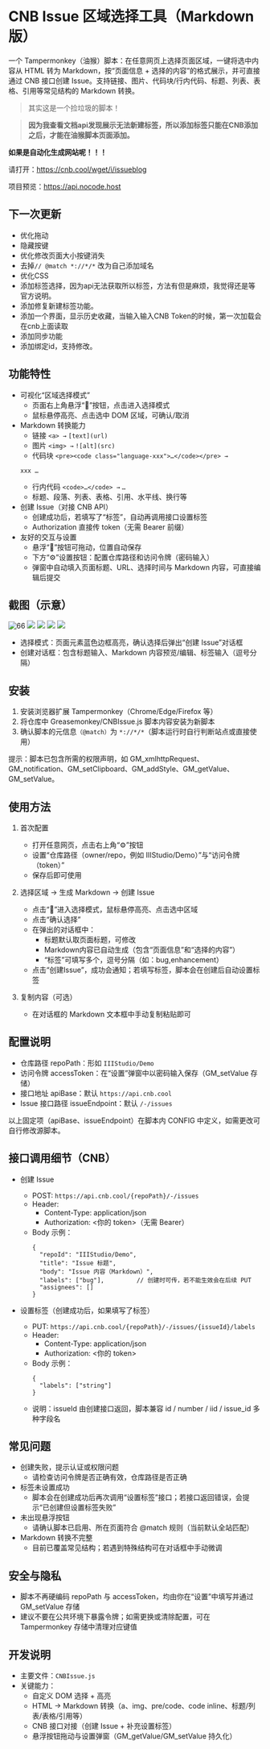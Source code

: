 # CNB Issue 区域选择工具（Markdown 版）

一个 Tampermonkey（油猴）脚本：在任意网页上选择页面区域，一键将选中内容从 HTML 转为 Markdown，按“页面信息 + 选择的内容”的格式展示，并可直接通过 CNB 接口创建 Issue。支持链接、图片、代码块/行内代码、标题、列表、表格、引用等常见结构的 Markdown 转换。

> 其实这是一个捡垃圾的脚本！

> **因为我查看文档api发现展示无法新建标签，所以添加标签只能在CNB添加之后，才能在油猴脚本页面添加。**

**如果是自动化生成网站呢！！！**

请打开：https://cnb.cool/wget/i/issueblog

项目预览：https://api.nocode.host

## 下一次更新

- 优化拖动
- 隐藏按键
- 优化修改页面大小按键消失
- 去掉`// @match *://*/*` 改为自己添加域名
- 优化CSS
- 添加标签选择，因为api无法获取所以标签，方法有但是麻烦，我觉得还是等官方说明。
- 添加修复新建标签功能。
- 添加一个界面，显示历史收藏，当输入输入CNB Token的时候，第一次加载会在cnb上面读取
- 添加同步功能
- 添加绑定id，支持修改。

## 功能特性

- 可视化“区域选择模式”
  - 页面右上角悬浮“📝”按钮，点击进入选择模式
  - 鼠标悬停高亮、点击选中 DOM 区域，可确认/取消
- Markdown 转换能力
  - 链接 `<a> →` `[text](url)`
  - 图片 `<img> →` `![alt](src)`
  - 代码块 `<pre><code class="language-xxx">…</code></pre> →` 
  ```
  xxx … 
  ```
  - 行内代码 `<code>…</code> →` `…`
  - 标题、段落、列表、表格、引用、水平线、换行等
- 创建 Issue（对接 CNB API）
  - 创建成功后，若填写了“标签”，自动再调用接口设置标签
  - Authorization 直接传 token（无需 Bearer 前缀）
- 友好的交互与设置
  - 悬浮“📝”按钮可拖动，位置自动保存
  - 下方“⚙️”设置按钮：配置仓库路径和访问令牌（密码输入）
  - 弹窗中自动填入页面标题、URL、选择时间与 Markdown 内容，可直接编辑后提交

## 截图（示意）
![66](./image/1.jpg)
![](./image/2.jpg)
![](./image/3.jpg)
![](./image/4.jpg)
![](./image/5.jpg)
- 选择模式：页面元素蓝色边框高亮，确认选择后弹出“创建 Issue”对话框
- 创建对话框：包含标题输入、Markdown 内容预览/编辑、标签输入（逗号分隔）

## 安装

1) 安装浏览器扩展 Tampermonkey（Chrome/Edge/Firefox 等）
2) 将仓库中 Greasemonkey/CNBIssue.js 脚本内容安装为新脚本
3) 确认脚本的元信息`（@match）`为 `*://*/*`（脚本运行时自行判断站点或直接使用）

提示：脚本已包含所需的权限声明，如 GM_xmlhttpRequest、GM_notification、GM_setClipboard、GM_addStyle、GM_getValue、GM_setValue。

## 使用方法

1) 首次配置
   - 打开任意网页，点击右上角“⚙️”按钮
   - 设置“仓库路径（owner/repo，例如 IIIStudio/Demo）”与“访问令牌（token）”
   - 保存后即可使用

2) 选择区域 → 生成 Markdown → 创建 Issue
   - 点击“📝”进入选择模式，鼠标悬停高亮、点击选中区域
   - 点击“确认选择”
   - 在弹出的对话框中：
     - 标题默认取页面标题，可修改
     - Markdown内容已自动生成（包含“页面信息”和“选择的内容”）
     - “标签”可填写多个，逗号分隔（如：bug,enhancement）
   - 点击“创建Issue”，成功会通知；若填写标签，脚本会在创建后自动设置标签

3) 复制内容（可选）
   - 在对话框的 Markdown 文本框中手动复制粘贴即可

## 配置说明

- 仓库路径 repoPath：形如 `IIIStudio/Demo`
- 访问令牌 accessToken：在“设置”弹窗中以密码输入保存（GM_setValue 存储）
- 接口地址 apiBase：默认 `https://api.cnb.cool`
- Issue 接口路径 issueEndpoint：默认 `/-/issues`

以上固定项（apiBase、issueEndpoint）在脚本内 CONFIG 中定义，如需更改可自行修改源脚本。

## 接口调用细节（CNB）

- 创建 Issue
  - POST: `https://api.cnb.cool/{repoPath}/-/issues`
  - Header:
    - Content-Type: application/json
    - Authorization: <你的 token>（无需 Bearer）
  - Body 示例：
    ```
    {
      "repoId": "IIIStudio/Demo",
      "title": "Issue 标题",
      "body": "Issue 内容（Markdown）",
      "labels": ["bug"],         // 创建时可传，若不能生效会在后续 PUT
      "assignees": []
    }
    ```

- 设置标签（创建成功后，如果填写了标签）
  - PUT: `https://api.cnb.cool/{repoPath}/-/issues/{issueId}/labels`
  - Header:
    - Content-Type: application/json
    - Authorization: <你的 token>
  - Body 示例：
    ```
    {
      "labels": ["string"]
    }
    ```
  - 说明：issueId 由创建接口返回，脚本兼容 id / number / iid / issue_id 多种字段名

## 常见问题

- 创建失败，提示认证或权限问题
  - 请检查访问令牌是否正确有效，仓库路径是否正确
- 标签未设置成功
  - 脚本会在创建成功后再次调用“设置标签”接口；若接口返回错误，会提示“已创建但设置标签失败”
- 未出现悬浮按钮
  - 请确认脚本已启用、所在页面符合 @match 规则（当前默认全站匹配）
- Markdown 转换不完整
  - 目前已覆盖常见结构；若遇到特殊结构可在对话框中手动微调

## 安全与隐私

- 脚本不再硬编码 repoPath 与 accessToken，均由你在“设置”中填写并通过 GM_setValue 存储
- 建议不要在公共环境下暴露令牌；如需更换或清除配置，可在 Tampermonkey 存储中清理对应键值

## 开发说明

- 主要文件：`CNBIssue.js`
- 关键能力：
  - 自定义 DOM 选择 + 高亮
  - HTML → Markdown 转换（a、img、pre/code、code inline、标题/列表/表格/引用等）
  - CNB 接口对接（创建 Issue + 补充设置标签）
  - 悬浮按钮拖动与设置弹窗（GM_getValue/GM_setValue 持久化）
